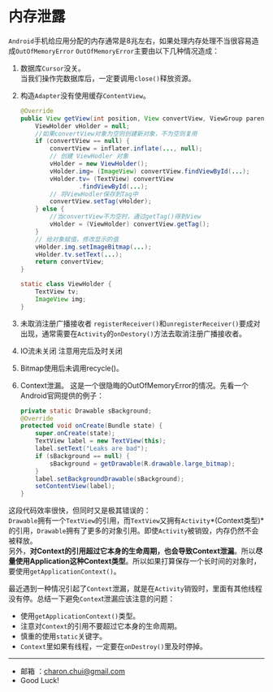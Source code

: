 内存泄露
===

`Android`手机给应用分配的内存通常是8兆左右，如果处理内存处理不当很容易造成`OutOfMemoryError`
`OutOfMemoryError`主要由以下几种情况造成： 
1. 数据库`Cursor`没关。  
当我们操作完数据库后，一定要调用`close()`释放资源。 
2. 构造`Adapter`没有使用缓存`ContentView`。    

    ```java
    @Override  
    public View getView(int position, View convertView, ViewGroup parent) {  
        ViewHolder vHolder = null;  
        //如果convertView对象为空则创建新对象，不为空则复用  
        if (convertView == null) {  
            convertView = inflater.inflate(..., null);  
            // 创建 ViewHodler 对象  
            vHolder = new ViewHolder();  
            vHolder.img= (ImageView) convertView.findViewById(...);  
            vHolder.tv= (TextView) convertView  
                    .findViewById(...);  
            // 将ViewHodler保存到Tag中  
            convertView.setTag(vHolder);  
        } else {  
            //当convertView不为空时，通过getTag()得到View  
            vHolder = (ViewHolder) convertView.getTag();  
        }  
        // 给对象赋值，修改显示的值  
        vHolder.img.setImageBitmap(...);  
        vHolder.tv.setText(...);  
        return convertView;  
    }  
    
    static class ViewHolder {  
        TextView tv;  
        ImageView img;  
    }  
    ```
3. 未取消注册广播接收者
`registerReceiver()`和`unregisterReceiver()`要成对出现，通常需要在`Activity`的`onDestory()`方法去取消注册广播接收者。 
4. IO流未关闭
注意用完后及时关闭
5. Bitmap使用后未调用recycle()。 
6. Context泄漏。 
这是一个很隐晦的OutOfMemoryError的情况。先看一个Android官网提供的例子： 

    ```java
    private static Drawable sBackground;  
    @Override  
    protected void onCreate(Bundle state) {  
    	super.onCreate(state);  
    	TextView label = new TextView(this);  
    	label.setText("Leaks are bad");  
    	if (sBackground == null) {  
    		sBackground = getDrawable(R.drawable.large_bitmap);  
    	}  
    	label.setBackgroundDrawable(sBackground);  
    	setContentView(label);  
    }  
    ```
这段代码效率很快，但同时又是极其错误的：    
`Drawable`拥有一个`TextView`的引用，而`TextView`又拥有`Activity`*(Context类型)*的引用，`Drawable`拥有了更多的对象引用。即使`Activity`被销毁，内存仍然不会被释放。     
另外，**对Context的引用超过它本身的生命周期，也会导致Context泄漏**。所以**尽量使用Application这种Context类型**。所以如果打算保存一个长时间的对象时，要使用`getApplicationContext()`。

最近遇到一种情况引起了`Context`泄漏，就是在`Activity`销毁时，里面有其他线程没有停。总结一下避免`Contex`t泄漏应该注意的问题： 
- 使用`getApplicationContext()`类型。 
- 注意对`Context`的引用不要超过它本身的生命周期。 
- 慎重的使用`static`关键字。 
- `Context`里如果有线程，一定要在`onDestroy()`里及时停掉。 
 
------------------------------------------

- 邮箱 ：charon.chui@gmail.com  
- Good Luck! 
